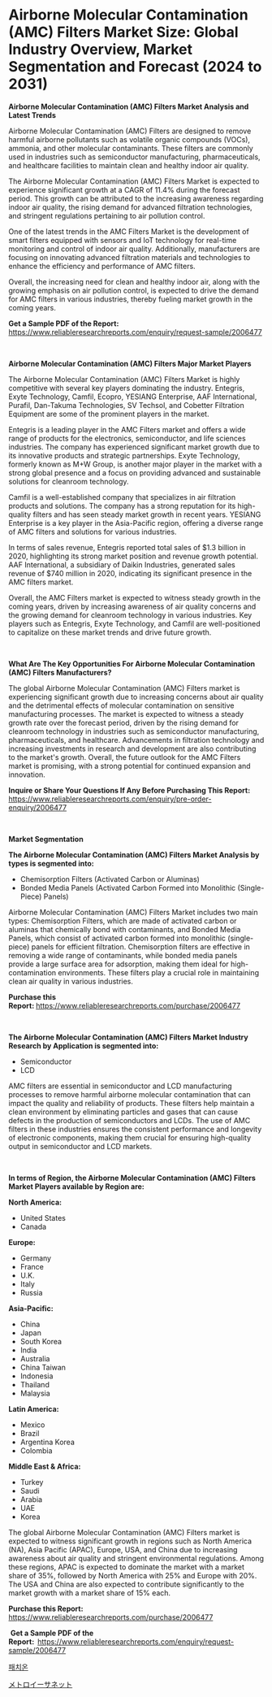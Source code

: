 <p><h1>Airborne Molecular Contamination (AMC) Filters Market Size: Global Industry Overview, Market Segmentation and Forecast (2024 to 2031)</h1></p><p><strong>Airborne Molecular Contamination (AMC) Filters Market Analysis and Latest Trends</strong></p>
<p><p>Airborne Molecular Contamination (AMC) Filters are designed to remove harmful airborne pollutants such as volatile organic compounds (VOCs), ammonia, and other molecular contaminants. These filters are commonly used in industries such as semiconductor manufacturing, pharmaceuticals, and healthcare facilities to maintain clean and healthy indoor air quality.</p><p>The Airborne Molecular Contamination (AMC) Filters Market is expected to experience significant growth at a CAGR of 11.4% during the forecast period. This growth can be attributed to the increasing awareness regarding indoor air quality, the rising demand for advanced filtration technologies, and stringent regulations pertaining to air pollution control.</p><p>One of the latest trends in the AMC Filters Market is the development of smart filters equipped with sensors and IoT technology for real-time monitoring and control of indoor air quality. Additionally, manufacturers are focusing on innovating advanced filtration materials and technologies to enhance the efficiency and performance of AMC filters.</p><p>Overall, the increasing need for clean and healthy indoor air, along with the growing emphasis on air pollution control, is expected to drive the demand for AMC filters in various industries, thereby fueling market growth in the coming years.</p></p>
<p><strong>Get a Sample PDF of the Report:&nbsp;</strong> <a href="https://www.reliableresearchreports.com/enquiry/request-sample/2006477">https://www.reliableresearchreports.com/enquiry/request-sample/2006477</a></p>
<p>&nbsp;</p>
<p><strong>Airborne Molecular Contamination (AMC) Filters Major Market Players</strong></p>
<p><p>The Airborne Molecular Contamination (AMC) Filters Market is highly competitive with several key players dominating the industry. Entegris, Exyte Technology, Camfil, Ecopro, YESIANG Enterprise, AAF International, Purafil, Dan-Takuma Technologies, SV Techsol, and Cobetter Filtration Equipment are some of the prominent players in the market.</p><p>Entegris is a leading player in the AMC Filters market and offers a wide range of products for the electronics, semiconductor, and life sciences industries. The company has experienced significant market growth due to its innovative products and strategic partnerships. Exyte Technology, formerly known as M+W Group, is another major player in the market with a strong global presence and a focus on providing advanced and sustainable solutions for cleanroom technology.</p><p>Camfil is a well-established company that specializes in air filtration products and solutions. The company has a strong reputation for its high-quality filters and has seen steady market growth in recent years. YESIANG Enterprise is a key player in the Asia-Pacific region, offering a diverse range of AMC filters and solutions for various industries.</p><p>In terms of sales revenue, Entegris reported total sales of $1.3 billion in 2020, highlighting its strong market position and revenue growth potential. AAF International, a subsidiary of Daikin Industries, generated sales revenue of $740 million in 2020, indicating its significant presence in the AMC filters market.</p><p>Overall, the AMC Filters market is expected to witness steady growth in the coming years, driven by increasing awareness of air quality concerns and the growing demand for cleanroom technology in various industries. Key players such as Entegris, Exyte Technology, and Camfil are well-positioned to capitalize on these market trends and drive future growth.</p></p>
<p>&nbsp;</p>
<p><strong>What Are The Key Opportunities For Airborne Molecular Contamination (AMC) Filters Manufacturers?</strong></p>
<p><p>The global Airborne Molecular Contamination (AMC) Filters market is experiencing significant growth due to increasing concerns about air quality and the detrimental effects of molecular contamination on sensitive manufacturing processes. The market is expected to witness a steady growth rate over the forecast period, driven by the rising demand for cleanroom technology in industries such as semiconductor manufacturing, pharmaceuticals, and healthcare. Advancements in filtration technology and increasing investments in research and development are also contributing to the market's growth. Overall, the future outlook for the AMC Filters market is promising, with a strong potential for continued expansion and innovation.</p></p>
<p><strong>Inquire or Share Your Questions If Any Before Purchasing This Report:</strong> <a href="https://www.reliableresearchreports.com/enquiry/pre-order-enquiry/2006477">https://www.reliableresearchreports.com/enquiry/pre-order-enquiry/2006477</a></p>
<p>&nbsp;</p>
<p><strong>Market Segmentation</strong></p>
<p><strong>The Airborne Molecular Contamination (AMC) Filters Market Analysis by types is segmented into:</strong></p>
<p><ul><li>Chemisorption Filters (Activated Carbon or Aluminas)</li><li>Bonded Media Panels (Activated Carbon Formed into Monolithic (Single-Piece) Panels)</li></ul></p>
<p><p>Airborne Molecular Contamination (AMC) Filters Market includes two main types: Chemisorption Filters, which are made of activated carbon or aluminas that chemically bond with contaminants, and Bonded Media Panels, which consist of activated carbon formed into monolithic (single-piece) panels for efficient filtration. Chemisorption filters are effective in removing a wide range of contaminants, while bonded media panels provide a large surface area for adsorption, making them ideal for high-contamination environments. These filters play a crucial role in maintaining clean air quality in various industries.</p></p>
<p><strong>Purchase this Report:&nbsp;</strong><a href="https://www.reliableresearchreports.com/purchase/2006477">https://www.reliableresearchreports.com/purchase/2006477</a></p>
<p>&nbsp;</p>
<p><strong>The Airborne Molecular Contamination (AMC) Filters Market Industry Research by Application is segmented into:</strong></p>
<p><ul><li>Semiconductor</li><li>LCD</li></ul></p>
<p><p>AMC filters are essential in semiconductor and LCD manufacturing processes to remove harmful airborne molecular contamination that can impact the quality and reliability of products. These filters help maintain a clean environment by eliminating particles and gases that can cause defects in the production of semiconductors and LCDs. The use of AMC filters in these industries ensures the consistent performance and longevity of electronic components, making them crucial for ensuring high-quality output in semiconductor and LCD markets.</p></p>
<p>&nbsp;</p>
<p><strong>In terms of Region, the Airborne Molecular Contamination (AMC) Filters Market Players available by Region are:</strong></p>
<p>
    <p> <strong> North America: </strong>
        <ul>
            <li>United States</li>
            <li>Canada</li>
        </ul>
        </p> 
    <p> <strong> Europe: </strong>
        <ul>
            <li>Germany</li>
            <li>France</li>
            <li>U.K.</li>
            <li>Italy</li>
            <li>Russia</li>
        </ul>
        </p> 
    <p> <strong> Asia-Pacific: </strong>
        <ul>
            <li>China</li>
            <li>Japan</li>
            <li>South Korea</li>
            <li>India</li>
            <li>Australia</li>
            <li>China Taiwan</li>
            <li>Indonesia</li>
            <li>Thailand</li>
            <li>Malaysia</li>
        </ul>
        </p> 
    <p> <strong> Latin America: </strong>
        <ul>
            <li>Mexico</li>
            <li>Brazil</li>
            <li>Argentina Korea</li>
            <li>Colombia</li>
        </ul>
        </p> 
    <p> <strong> Middle East & Africa: </strong>
        <ul>
            <li>Turkey</li>
            <li>Saudi</li>
            <li>Arabia</li>
            <li>UAE</li>
            <li>Korea</li>
        </ul>
    </p>
    </p>
<p><p>The global Airborne Molecular Contamination (AMC) Filters market is expected to witness significant growth in regions such as North America (NA), Asia Pacific (APAC), Europe, USA, and China due to increasing awareness about air quality and stringent environmental regulations. Among these regions, APAC is expected to dominate the market with a market share of 35%, followed by North America with 25% and Europe with 20%. The USA and China are also expected to contribute significantly to the market growth with a market share of 15% each.</p></p>
<p><strong>Purchase this Report: </strong><a href="https://www.reliableresearchreports.com/purchase/2006477">https://www.reliableresearchreports.com/purchase/2006477</a></p>
<p>&nbsp;<strong>Get a Sample PDF of the Report:&nbsp;&nbsp;</strong><a href="https://www.reliableresearchreports.com/enquiry/request-sample/2006477">https://www.reliableresearchreports.com/enquiry/request-sample/2006477</a></p>
<p><strong></strong></p>
<p><p><a href="https://github.com/fernandotryO5lson96765/Market-Research-Report-List-1/blob/main/879686013382.md">패치온</a></p><p><a href="https://github.com/EmoryYundt1935/Market-Research-Report-List-1/blob/main/350954614266.md">メトロイーサネット</a></p></p>